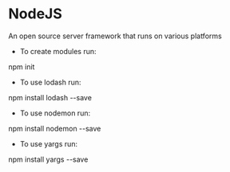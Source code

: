 # NodeJS
An open source server framework that runs on various platforms

* To create modules run: 

npm init

* To use lodash run:

npm install lodash --save

* To use nodemon run:

npm install nodemon --save

* To use yargs run:

npm install yargs --save

